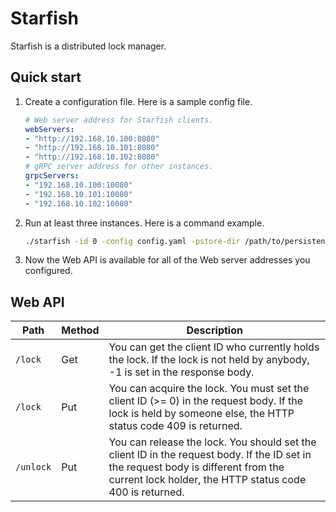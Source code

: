 # Starfish

Starfish is a distributed lock manager.

## Quick start

1. Create a configuration file. Here is a sample config file.
   ```yaml
   # Web server address for Starfish clients.
   webServers:
   - "http://192.168.10.100:8080"
   - "http://192.168.10.101:8080"
   - "http://192.168.10.102:8080"
   # gRPC server address for other instances.
   grpcServers:
   - "192.168.10.100:10080"
   - "192.168.10.101:10080"
   - "192.168.10.102:10080"
   ```

2. Run at least three instances. Here is a command example.
   ```sh
   ./starfish -id 0 -config config.yaml -pstore-dir /path/to/persistent/store
   ```

3. Now the Web API is available for all of the Web server addresses you configured.

## Web API

| Path | Method | Description |
|-------|-------|-----------|
| `/lock` | Get | You can get the client ID who currently holds the lock. If the lock is not held by anybody, -1 is set in the response body. |
| `/lock` | Put | You can acquire the lock. You must set the client ID (>= 0) in the request body. If the lock is held by someone else, the HTTP status code 409 is returned. |
| `/unlock` | Put | You can release the lock. You should set the client ID in the request body. If the ID set in the request body is different from the current lock holder, the HTTP status code 400 is returned. |
